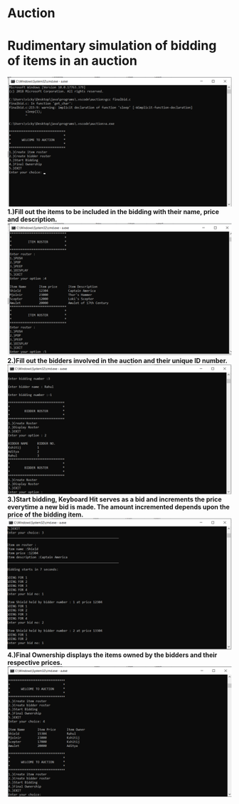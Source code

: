 # Auction
# Rudimentary simulation of bidding of items in an auction 
![alt text](https://github.com/Kshitijpawar/Auction/blob/master/Screenshot%20(72).png)  
**1.)Fill out the items to be included in the bidding with their name, price and description.**  
![alt text](https://github.com/Kshitijpawar/Auction/blob/master/Screenshot%20(73).png)    
**2.)Fill out the bidders involved in the auction and their unique ID number.**  
![alt text](https://github.com/Kshitijpawar/Auction/blob/master/Screenshot%20(74).png)   
**3.)Start bidding, Keyboard Hit serves as a bid and increments the price everytime a new bid is made. The amount incremented depends upon the price of the bidding item.**  
![alttext](https://github.com/Kshitijpawar/Auction/blob/master/Screenshot%20(78).png)  
**4.)Final Ownership displays the items owned by the bidders and their respective prices.**    
![alt text](https://github.com/Kshitijpawar/Auction/blob/master/Screenshot%20(93).png)  
